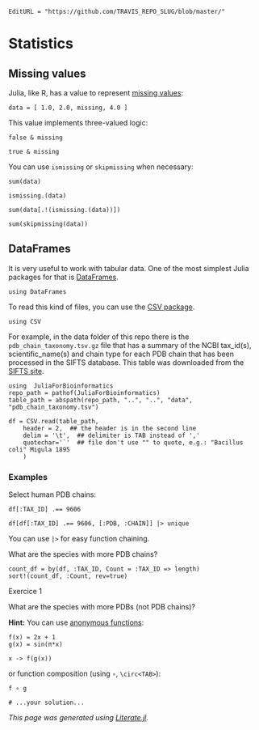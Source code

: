 ```@meta
EditURL = "https://github.com/TRAVIS_REPO_SLUG/blob/master/"
```

# Statistics

## Missing values

Julia, like R, has a value to represent
[missing values](https://docs.julialang.org/en/v1/manual/missing/index.html):

```@example 04_Stats
data = [ 1.0, 2.0, missing, 4.0 ]
```

This value implements three-valued logic:

```@example 04_Stats
false & missing
```

```@example 04_Stats
true & missing
```

You can use `ismissing` or `skipmissing` when necessary:

```@example 04_Stats
sum(data)
```

```@example 04_Stats
ismissing.(data)
```

```@example 04_Stats
sum(data[.!(ismissing.(data))])
```

```@example 04_Stats
sum(skipmissing(data))
```

## DataFrames

It is very useful to work with tabular data. One of the most simplest Julia
packages for that is [DataFrames](http://juliadata.github.io/DataFrames.jl/stable/).

```@example 04_Stats
using DataFrames
```

To read this kind of files, you can use the
[CSV package](https://juliadata.github.io/CSV.jl/stable/).

```@example 04_Stats
using CSV
```

For example, in the data folder of this repo there is the
`pdb_chain_taxonomy.tsv.gz` file that has a summary of the NCBI tax_id(s),
scientific_name(s) and chain type for each PDB chain that has been processed
in the SIFTS database. This table was downloaded from the
[SIFTS site](https://www.ebi.ac.uk/pdbe/docs/sifts/quick.html).

```@example 04_Stats
using  JuliaForBioinformatics
repo_path = pathof(JuliaForBioinformatics)
table_path = abspath(repo_path, "..", "..", "data", "pdb_chain_taxonomy.tsv")
```

```@example 04_Stats; continued = true
df = CSV.read(table_path,
    header = 2,  ## the header is in the second line
    delim = '\t',  ## delimiter is TAB instead of ','
    quotechar='`'  ## file don't use "" to quote, e.g.: "Bacillus coli" Migula 1895
    )
```

### Examples

Select human PDB chains:

```@example 04_Stats
df[:TAX_ID] .== 9606
```

```@example 04_Stats
df[df[:TAX_ID] .== 9606, [:PDB, :CHAIN]] |> unique
```

You can use `|>` for easy function chaining.

What are the species with more PDB chains?

```@example 04_Stats
count_df = by(df, :TAX_ID, Count = :TAX_ID => length)
sort!(count_df, :Count, rev=true)
```

Exercice 1

What are the species with more PDBs (not PDB chains)?

**Hint:** You can use
[anonymous functions](https://docs.julialang.org/en/v1/manual/functions/index.html#man-anonymous-functions-1):

```@example 04_Stats
f(x) = 2x + 1
g(x) = sin(π*x)
```

```@example 04_Stats
x -> f(g(x))
```

or function composition (using `∘`, `\circ<TAB>`):

```@example 04_Stats
f ∘ g
```

```@example 04_Stats
# ...your solution...
```

*This page was generated using [Literate.jl](https://github.com/fredrikekre/Literate.jl).*

